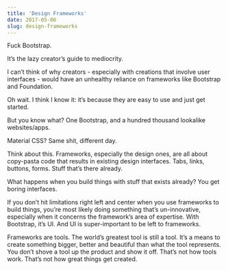 ```yaml
---
title: 'Design Frameworks'
date: 2017-05-06
slug: design-frameworks
---
```

Fuck Bootstrap.

It’s the lazy creator’s guide to mediocrity.

I can’t think of why creators - especially with creations that involve user interfaces - would have an unhealthy reliance on frameworks like Bootstrap and Foundation.

Oh wait. I think I know it: it’s because they are easy to use and just get started.

But you know what? One Bootstrap, and a hundred thousand lookalike websites/apps.

Material CSS? Same shit, different day.

Think about this. Frameworks, especially the design ones, are all about copy-pasta code that results in existing design interfaces. Tabs, links, buttons, forms. Stuff that’s there already.

What happens when you build things with stuff that exists already? You get boring interfaces.

If you don’t hit limitations right left and center when you use frameworks to build things, you’re most likely doing something that’s un-innovative, especially when it concerns the framework’s area of expertise. With Bootstrap, it’s UI. And UI is super-important to be left to frameworks.

Frameworks are tools. The world’s greatest tool is still a tool. It’s a means to create something bigger, better and beautiful than what the tool represents. You don’t shove a tool up the product and show it off. That’s not how tools work. That’s not how great things get created.